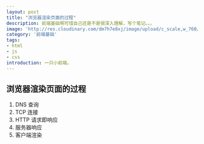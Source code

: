 ```yaml
---
layout: post
title: "浏览器渲染页面的过程"
description: 前端基础啊可惜自己还是不是很深入理解，写个笔记。。。
image: 'http://res.cloudinary.com/dm7h7e8xj/image/upload/c_scale,w_760/v1504807365/now-you-see-me_wtv89q.jpg'
category: '前端基础'
tags:
- html
- js
- css
introduction: 一只小前端。
---
```

## 浏览器渲染页面的过程
1. DNS 查询
2. TCP 连接
3. HTTP 请求即响应
4. 服务器响应
5. 客户端渲染

